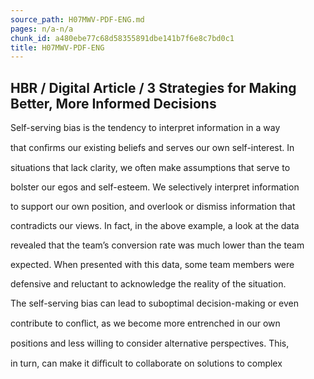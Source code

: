 ```yaml
---
source_path: H07MWV-PDF-ENG.md
pages: n/a-n/a
chunk_id: a480ebe77c68d58355891dbe141b7f6e8c7bd0c1
title: H07MWV-PDF-ENG
---
```

## HBR / Digital Article / 3 Strategies for Making Better, More Informed Decisions

Self-serving bias is the tendency to interpret information in a way

that conﬁrms our existing beliefs and serves our own self-interest. In

situations that lack clarity, we often make assumptions that serve to

bolster our egos and self-esteem. We selectively interpret information

to support our own position, and overlook or dismiss information that

contradicts our views. In fact, in the above example, a look at the data

revealed that the team’s conversion rate was much lower than the team

expected. When presented with this data, some team members were

defensive and reluctant to acknowledge the reality of the situation.

The self-serving bias can lead to suboptimal decision-making or even

contribute to conﬂict, as we become more entrenched in our own

positions and less willing to consider alternative perspectives. This,

in turn, can make it diﬃcult to collaborate on solutions to complex
